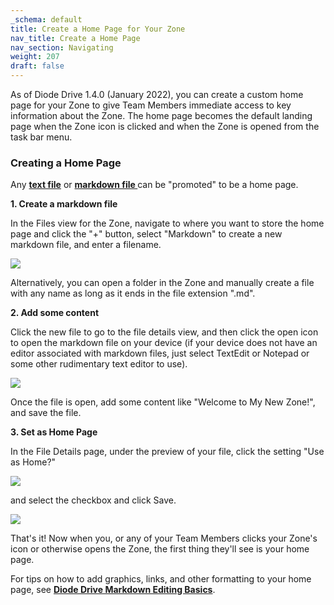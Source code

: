 ```yaml
---
_schema: default
title: Create a Home Page for Your Zone
nav_title: Create a Home Page
nav_section: Navigating
weight: 207
draft: false
---
```

As of Diode Drive 1.4.0 (January 2022), you can create a custom home page for your Zone to give Team Members immediate access to key information about the Zone. The home page becomes the default landing page when the Zone icon is clicked and when the Zone is opened from the task bar menu.

### **Creating a Home Page**

Any [**text file**](https://en.wikipedia.org/wiki/Text_file) or <a href="https://www.markdownguide.org/getting-started/" target="_blank" rel="noopener"><strong>markdown file </strong></a>can be "promoted" to be a home page.

**1\. Create a markdown file**

In the Files view for the Zone, navigate to where you want to store the home page and click the "+" button, select "Markdown" to create a new markdown file, and enter a filename.

![](/uploads/image-65.png)

Alternatively, you can open a folder in the Zone and manually create a file with any name as long as it ends in the file extension ".md".

**2\. Add some content**

Click the new file to go to the file details view, and then click the open icon to open the markdown file on your device (if your device does not have an editor associated with markdown files, just select TextEdit or Notepad or some other rudimentary text editor to use).

![](/uploads/image-66.png)

Once the file is open, add some content like "Welcome to My New Zone!", and save the file.

**3\. Set as Home Page**

In the File Details page, under the preview of your file, click the setting "Use as Home?"

![](/uploads/image-67.png)

and select the checkbox and click Save.

![](/uploads/image-68.png)

That's it! Now when you, or any of your Team Members clicks your Zone's icon or otherwise opens the Zone, the first thing they'll see is your home page.

For tips on how to add graphics, links, and other formatting to your home page, see [**Diode Drive Markdown Editing Basics**](https://support.diode.io/article/9i98bmdwia).